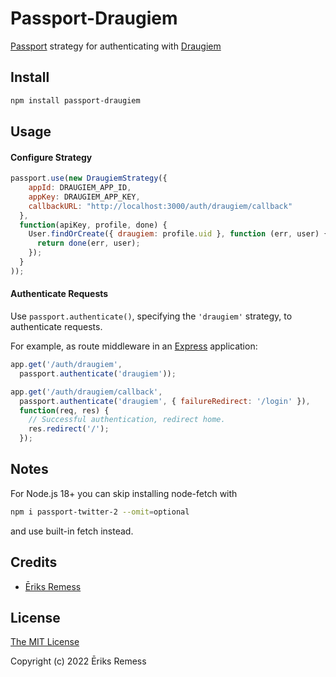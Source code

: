 # Passport-Draugiem

[Passport](http://passportjs.org/) strategy for authenticating with [Draugiem](http://www.draugiem.lv/)

## Install
```bash
npm install passport-draugiem
```

## Usage

#### Configure Strategy
```js
passport.use(new DraugiemStrategy({
    appId: DRAUGIEM_APP_ID,
    appKey: DRAUGIEM_APP_KEY,
    callbackURL: "http://localhost:3000/auth/draugiem/callback"
  },
  function(apiKey, profile, done) {
    User.findOrCreate({ draugiem: profile.uid }, function (err, user) {
      return done(err, user);
    });
  }
));
```

#### Authenticate Requests

Use `passport.authenticate()`, specifying the `'draugiem'` strategy, to
authenticate requests.

For example, as route middleware in an [Express](http://expressjs.com/)
application:
```js
app.get('/auth/draugiem',
  passport.authenticate('draugiem'));

app.get('/auth/draugiem/callback',
  passport.authenticate('draugiem', { failureRedirect: '/login' }),
  function(req, res) {
    // Successful authentication, redirect home.
    res.redirect('/');
  });
```

## Notes
For Node.js 18+ you can skip installing node-fetch with
```bash
npm i passport-twitter-2 --omit=optional
```
and use built-in fetch instead.

## Credits

  - [Ēriks Remess](http://github.com/EriksRemess)

## License

[The MIT License](http://opensource.org/licenses/MIT)

Copyright (c) 2022 Ēriks Remess
